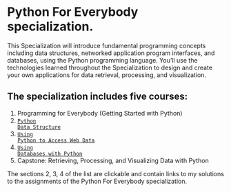 # Python For Everybody specialization.

This Specialization will introduce fundamental programming concepts including data structures, networked application program interfaces, and databases, using the Python programming language. You’ll use the technologies learned throughout the Specialization to design and create your own  applications for data retrieval, processing, and visualization.

## The specialization includes five courses:

1. Programming for Everybody (Getting Started with Python)
2. <code>[Python Data Structure](https://github.com/chkvdm/PythonForEverybody/tree/main/PythonDataStructure)</code>
3. <code>[Using Python to Access Web Data](https://github.com/chkvdm/PythonForEverybody/tree/main/UsingPythontoAccessWebData)</code>
4. <code>[Using Databases with Python](https://github.com/chkvdm/PythonForEverybody/tree/main/UsingDatabasesWithPython/Week2)</code>
5. Capstone: Retrieving, Processing, and Visualizing Data with Python

The sections 2, 3, 4 of the list are clickable and contain links to my solutions to the assignments of the Python For Everybody specialization.